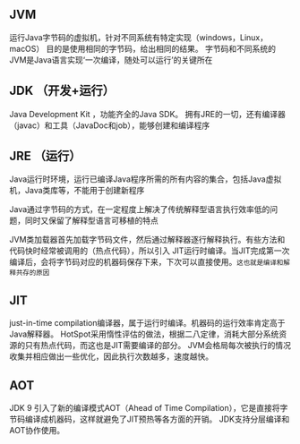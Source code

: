 ## JVM
运行Java字节码的虚拟机，针对不同系统有特定实现（windows，Linux，macOS）
目的是使用相同的字节码，给出相同的结果。
字节码和不同系统的JVM是Java语言实现‘一次编译，随处可以运行’的关键所在

## JDK （开发+运行）
Java Development Kit ，功能齐全的Java SDK。
拥有JRE的一切，还有编译器（javac）和工具（JavaDoc和job），能够创建和编译程序

## JRE （运行）
Java运行时环境，运行已编译Java程序所需的所有内容的集合，包括Java虚拟机，Java类库等，不能用于创建新程序

Java通过字节码的方式，在一定程度上解决了传统解释型语言执行效率低的问题，同时又保留了解释型语言可移植的特点

JVM类加载器首先加载字节码文件，然后通过解释器逐行解释执行。有些方法和代码快时经常被调用的（热点代码），所以引入
JIT运行时编译。当JIT完成第一次编译后，会将字节码对应的机器码保存下来，下次可以直接使用。`这也就是编译和解释共存的原因`

## JIT
just-in-time compilation编译器，属于运行时编译。机器码的运行效率肯定高于Java解释器。
HotSpot采用惰性评估的做法，根据二八定律，消耗大部分系统资源的只有热点代码，而这也是JIT需要编译的部分。
JVM会格局每次被执行的情况收集并相应做出一些优化，因此执行次数越多，速度越快。

## AOT
JDK 9 引入了新的编译模式AOT（Ahead of Time Compilation），它是直接将字节码编译成机器码，这样就避免了JIT预热等各方面的开销。
JDK支持分层编译和AOT协作使用。

